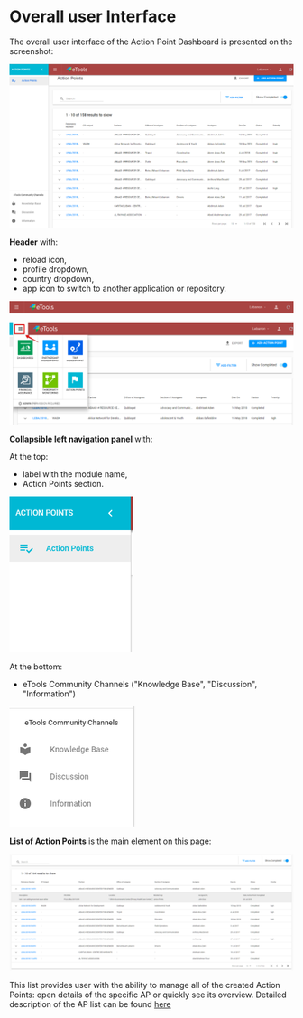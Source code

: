 # Overall user Interface

The overall user interface of the Action Point Dashboard is presented on the screenshot:

![Overall user interface](../.gitbook/assets/11%20%281%29.png)

**Header** with:

* reload icon,
* profile dropdown,
* country dropdown,
* app icon to switch to another application  or repository.

![Header](../.gitbook/assets/6%20%282%29.png)

![Switch to other applications](../.gitbook/assets/12%20%282%29.png)

**Сollapsible left navigation panel**  with:

At the top:

* label with the module name,
* Action Points section.

![Top of the left navigation panel](../.gitbook/assets/8.png)

At the bottom:

* eTools Community Channels \("Knowledge Base", "Discussion", "Information"\)

![Bottom of the left navigation panel](../.gitbook/assets/13.png)

**List of Action Points** is the main element on this page:

![](../.gitbook/assets/2018-09-10_1641.png)

This list provides user with the ability to manage all of the created Action Points: open details of the specific AP or quickly see its overview. Detailed description of the AP list can be found [here](https://razortheory.gitbook.io/action-points-dashboard/~/edit/drafts/-LM2Q6TpT0_6f2a9VRTq/product-end-user-documentation/list-of-action-points)

